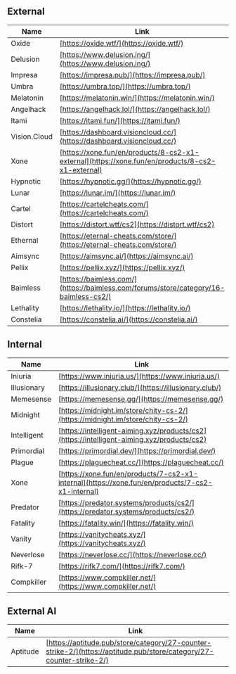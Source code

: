 ## External

| Name          | Link                                                                   | Notes         |
|---------------|------------------------------------------------------------------------|---------------|
| Oxide         | [https://oxide.wtf/](https://oxide.wtf/)                               |               |
| Delusion      | [https://www.delusion.ing/](https://www.delusion.ing/)                 |               |
| Impresa       | [https://impresa.pub/](https://impresa.pub/)                           |               |
| Umbra         | [https://umbra.top/](https://umbra.top/)                               |               |
| Melatonin     | [https://melatonin.win/](https://melatonin.win/)                       |               |
| Angelhack     | [https://angelhack.lol/](https://angelhack.lol/)                       |               |
| Itami         | [https://itami.fun/](https://itami.fun/)                               |               |
| Vision.Cloud  | [https://dashboard.visioncloud.cc/](https://dashboard.visioncloud.cc/) |               |
| Xone          | [https://xone.fun/en/products/8-cs2-x1-external](https://xone.fun/en/products/8-cs2-x1-external) |               |
| Hypnotic      | [https://hypnotic.gg/](https://hypnotic.gg/)                           |               |
| Lunar         | [https://lunar.im/](https://lunar.im/)                                 |               |
| Cartel        | [https://cartelcheats.com/](https://cartelcheats.com/)                 |               |
| Distort       | [https://distort.wtf/cs2](https://distort.wtf/cs2)                     |               |
| Ethernal      | [https://eternal-cheats.com/store/](https://eternal-cheats.com/store/) |               |
| Aimsync       | [https://aimsync.ai/](https://aimsync.ai/)                             |               |
| Pellix        | [https://pellix.xyz/](https://pellix.xyz/)                             |               |
| Baimless      | [https://baimless.com/](https://baimless.com/forums/store/category/16-baimless-cs2/) | writes memory |
| Lethality     | [https://lethality.io/](https://lethality.io/)                         |               |
| Constelia     | [https://constelia.ai/](https://constelia.ai/)                         |               |

## Internal

| Name       | Link                                                           |
|------------|----------------------------------------------------------------|
| Iniuria    | [https://www.iniuria.us/](https://www.iniuria.us/)             |
| Illusionary| [https://illusionary.club/](https://illusionary.club/)         |
| Memesense  | [https://memesense.gg/](https://memesense.gg/)                 |
| Midnight   | [https://midnight.im/store/chity-cs-2/](https://midnight.im/store/chity-cs-2/) |
| Intelligent| [https://intelligent-aiming.xyz/products/cs2](https://intelligent-aiming.xyz/products/cs2) |
| Primordial | [https://primordial.dev/](https://primordial.dev/)             |
| Plague     | [https://plaguecheat.cc/](https://plaguecheat.cc/)             |
| Xone       | [https://xone.fun/en/products/7-cs2-x1-internal](https://xone.fun/en/products/7-cs2-x1-internal) |
| Predator   | [https://predator.systems/products/cs2/](https://predator.systems/products/cs2/) |
| Fatality   | [https://fatality.win/](https://fatality.win/)                 |
| Vanity     | [https://vanitycheats.xyz/](https://vanitycheats.xyz/)         |
| Neverlose  | [https://neverlose.cc/](https://neverlose.cc/)                 |
| Rifk-7     | [https://rifk7.com/](https://rifk7.com/)                       |
| Compkiller | [https://www.compkiller.net/](https://www.compkiller.net/)     |

## External AI

| Name      | Link                                                               |
|-----------|--------------------------------------------------------------------|
| Aptitude  | [https://aptitude.pub/store/category/27-counter-strike-2/](https://aptitude.pub/store/category/27-counter-strike-2/) |
